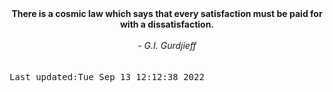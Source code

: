 
<div align="center"><b><span>There is a cosmic law which says that every satisfaction must be paid for with a dissatisfaction.</span></b><br><br><i> - G.I. Gurdjieff</i></div>
<br><br><kbd>Last updated:Tue Sep 13 12:12:38 2022</kbd>